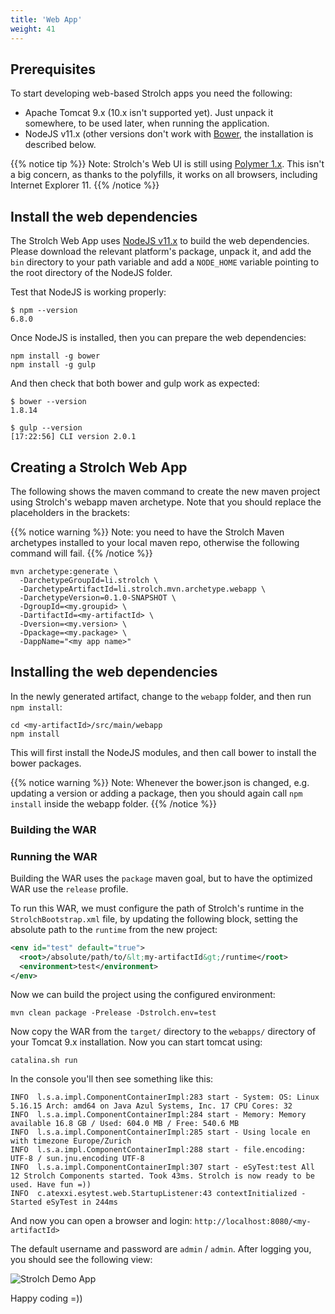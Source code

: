 ```yaml
---
title: 'Web App'
weight: 41
---
```


## Prerequisites
To start developing web-based Strolch apps you need the following:
* Apache Tomcat 9.x (10.x isn't supported yet). Just unpack it somewhere, to be used later, when running the application.
* NodeJS v11.x (other versions don't work with [Bower](https://bower.io), the installation is described below.

{{% notice tip %}} Note: Strolch's Web UI is still using 
[Polymer 1.x](https://polymer-library.polymer-project.org/1.0/docs/devguide/feature-overview). This isn't a big 
concern, as thanks to the polyfills, it works on all browsers, including Internet Explorer 11. {{% /notice %}}

## Install the web dependencies

The Strolch Web App uses [NodeJS v11.x](https://nodejs.org/download/release/v11.15.0/) to build the web dependencies. Please
download the relevant platform's package, unpack it, and add the `bin` directory
to your path variable and add a `NODE_HOME` variable pointing to the root directory of the NodeJS folder.

Test that NodeJS is working properly:
```shell
$ npm --version
6.8.0
```

Once NodeJS is installed, then you can prepare the web dependencies:

```shell
npm install -g bower
npm install -g gulp
```

And then check that both bower and gulp work as expected:
```shell
$ bower --version
1.8.14

$ gulp --version
[17:22:56] CLI version 2.0.1
```

## Creating a Strolch Web App

The following shows the maven command to create the new maven project using Strolch's webapp maven archetype. Note that you should replace the placeholders in the brackets:

{{% notice warning %}}
Note: you need to have the Strolch Maven archetypes installed to your local maven repo, otherwise the
following command will fail.
{{% /notice %}}

```shell
mvn archetype:generate \
  -DarchetypeGroupId=li.strolch \
  -DarchetypeArtifactId=li.strolch.mvn.archetype.webapp \
  -DarchetypeVersion=0.1.0-SNAPSHOT \
  -DgroupId=<my.groupid> \
  -DartifactId=<my-artifactId> \
  -Dversion=<my.version> \
  -Dpackage=<my.package> \
  -DappName="<my app name>"
```

## Installing the web dependencies
In the newly generated artifact, change to the `webapp` folder, and then run `npm install`:

```shell
cd <my-artifactId>/src/main/webapp
npm install
```

This will first install the NodeJS modules, and then call bower to install the bower packages.

{{% notice warning %}} Note: Whenever the bower.json is changed, e.g. updating a version or adding a package, then you should
again call `npm install` inside the webapp folder. {{% /notice %}}

### Building the WAR


### Running the WAR
Building the WAR uses the `package` maven goal, but to have the optimized WAR
use the `release` profile.

To run this WAR, we must configure the path of Strolch's runtime in the `StrolchBootstrap.xml` file, by updating the following block,
setting the absolute path to the `runtime` from the new project:
```xml
<env id="test" default="true">
  <root>/absolute/path/to/&lt;my-artifactId&gt;/runtime</root>
  <environment>test</environment>
</env>
```

Now we can build the project using the configured environment:
```shell
mvn clean package -Prelease -Dstrolch.env=test
```

Now copy the WAR from the `target/` directory to the `webapps/` directory of your Tomcat 9.x installation. Now you can start tomcat using:
```shell
catalina.sh run
```

In the console you'll then see something like this:
```log
INFO  l.s.a.impl.ComponentContainerImpl:283 start - System: OS: Linux 5.16.15 Arch: amd64 on Java Azul Systems, Inc. 17 CPU Cores: 32
INFO  l.s.a.impl.ComponentContainerImpl:284 start - Memory: Memory available 16.8 GB / Used: 604.0 MB / Free: 540.6 MB
INFO  l.s.a.impl.ComponentContainerImpl:285 start - Using locale en with timezone Europe/Zurich
INFO  l.s.a.impl.ComponentContainerImpl:288 start - file.encoding: UTF-8 / sun.jnu.encoding UTF-8
INFO  l.s.a.impl.ComponentContainerImpl:307 start - eSyTest:test All 12 Strolch Components started. Took 43ms. Strolch is now ready to be used. Have fun =))
INFO  c.atexxi.esytest.web.StartupListener:43 contextInitialized - Started eSyTest in 244ms
```

And now you can open a browser and login: `http://localhost:8080/<my-artifactId>`

The default username and password are `admin` / `admin`. After logging you, you should see the following view:

![Strolch Demo App](/assets/images/demo-app.png)

Happy coding =))
